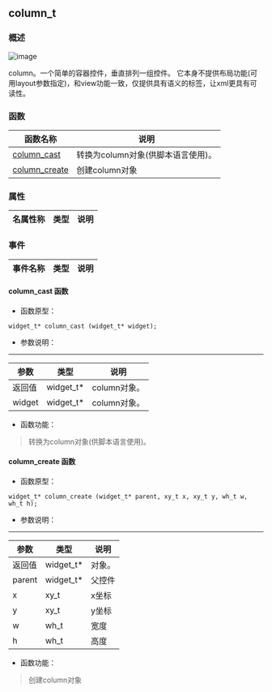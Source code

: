## column\_t
### 概述
![image](images/column_t_0.png)

 column。一个简单的容器控件，垂直排列一组控件。
 它本身不提供布局功能(可用layout参数指定)，和view功能一致，仅提供具有语义的标签，让xml更具有可读性。
### 函数
<p id="column_t_methods">

| 函数名称 | 说明 | 
| -------- | ------------ | 
| <a href="#column_t_column_cast">column\_cast</a> | 转换为column对象(供脚本语言使用)。 |
| <a href="#column_t_column_create">column\_create</a> | 创建column对象 |
### 属性
<p id="column_t_properties">

| 名属性称 | 类型 | 说明 | 
| -------- | ----- | ------------ | 
### 事件
<p id="column_t_events">

| 事件名称 | 类型  | 说明 | 
| -------- | ----- | ------- | 
#### column\_cast 函数
* 函数原型：

```
widget_t* column_cast (widget_t* widget);
```

* 参数说明：

-----------------------

| 参数 | 类型 | 说明 |
| -------- | ----- | --------- |
| 返回值 | widget\_t* | column对象。 |
| widget | widget\_t* | column对象。 |
* 函数功能：

> <p id="column_t_column_cast"> 转换为column对象(供脚本语言使用)。



#### column\_create 函数
* 函数原型：

```
widget_t* column_create (widget_t* parent, xy_t x, xy_t y, wh_t w, wh_t h);
```

* 参数说明：

-----------------------

| 参数 | 类型 | 说明 |
| -------- | ----- | --------- |
| 返回值 | widget\_t* | 对象。 |
| parent | widget\_t* | 父控件 |
| x | xy\_t | x坐标 |
| y | xy\_t | y坐标 |
| w | wh\_t | 宽度 |
| h | wh\_t | 高度 |
* 函数功能：

> <p id="column_t_column_create"> 创建column对象



